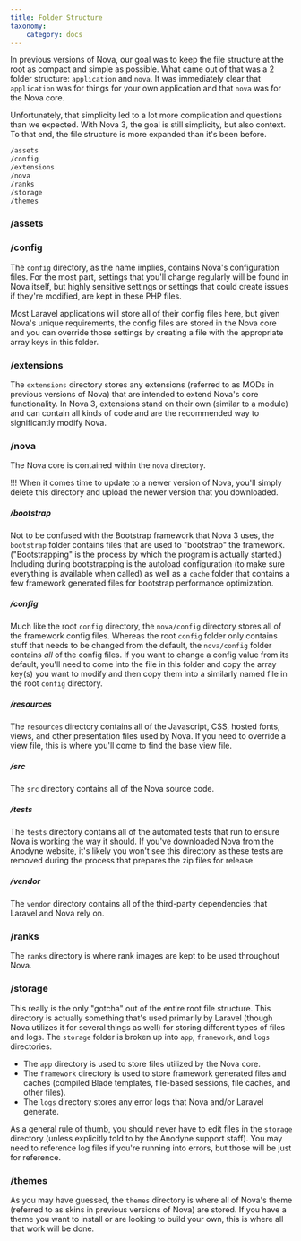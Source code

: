 ```yaml
---
title: Folder Structure
taxonomy:
    category: docs
---
```


In previous versions of Nova, our goal was to keep the file structure at the root as compact and simple as possible. What came out of that was a 2 folder structure: `application` and `nova`. It was immediately clear that `application` was for things for your own application and that `nova` was for the Nova core.

Unfortunately, that simplicity led to a lot more complication and questions than we expected. With Nova 3, the goal is still simplicity, but also context. To that end, the file structure is more expanded than it's been before.

```bash
/assets
/config
/extensions
/nova
/ranks
/storage
/themes
```

### /assets

### /config

The `config` directory, as the name implies, contains Nova's configuration files. For the most part, settings that you'll change regularly will be found in Nova itself, but highly sensitive settings or settings that could create issues if they're modified, are kept in these PHP files.

Most Laravel applications will store all of their config files here, but given Nova's unique requirements, the config files are stored in the Nova core and you can override those settings by creating a file with the appropriate array keys in this folder.

### /extensions

The `extensions` directory stores any extensions (referred to as MODs in previous versions of Nova) that are intended to extend Nova's core functionality. In Nova 3, extensions stand on their own (similar to a module) and can contain all kinds of code and are the recommended way to significantly modify Nova.

### /nova

The Nova core is contained within the `nova` directory.

!!! When it comes time to update to a newer version of Nova, you'll simply delete this directory and upload the newer version that you downloaded.

##### /bootstrap

Not to be confused with the Bootstrap framework that Nova 3 uses, the `bootstrap` folder contains files that are used to "bootstrap" the framework. ("Bootstrapping" is the process by which the program is actually started.) Including during bootstrapping is the autoload configuration (to make sure everything is available when called) as well as a `cache` folder that contains a few framework generated files for bootstrap performance optimization.

##### /config

Much like the root `config` directory, the `nova/config` directory stores all of the framework config files. Whereas the root `config` folder only contains stuff that needs to be changed from the default, the `nova/config` folder contains _all_ of the config files. If you want to change a config value from its default, you'll need to come into the file in this folder and copy the array key(s) you want to modify and then copy them into a similarly named file in the root `config` directory.

##### /resources

The `resources` directory contains all of the Javascript, CSS, hosted fonts, views, and other presentation files used by Nova. If you need to override a view file, this is where you'll come to find the base view file.

##### /src

The `src` directory contains all of the Nova source code.

##### /tests

The `tests` directory contains all of the automated tests that run to ensure Nova is working the way it should. If you've downloaded Nova from the Anodyne website, it's likely you won't see this directory as these tests are removed during the process that prepares the zip files for release.

##### /vendor

The `vendor` directory contains all of the third-party dependencies that Laravel and Nova rely on.

### /ranks

The `ranks` directory is where rank images are kept to be used throughout Nova.

### /storage

This really is the only "gotcha" out of the entire root file structure. This directory is actually something that's used primarily by Laravel (though Nova utilizes it for several things as well) for storing different types of files and logs. The `storage` folder is broken up into `app`, `framework`, and `logs` directories.

- The `app` directory is used to store files utilized by the Nova core.
- The `framework` directory is used to store framework generated files and caches (compiled Blade templates, file-based sessions, file caches, and other files).
- The `logs` directory stores any error logs that Nova and/or Laravel generate.

As a general rule of thumb, you should never have to edit files in the `storage` directory (unless explicitly told to by the Anodyne support staff). You may need to reference log files if you're running into errors, but those will be just for reference.

### /themes

As you may have guessed, the `themes` directory is where all of Nova's theme (referred to as skins in previous versions of Nova) are stored. If you have a theme you want to install or are looking to build your own, this is where all that work will be done.